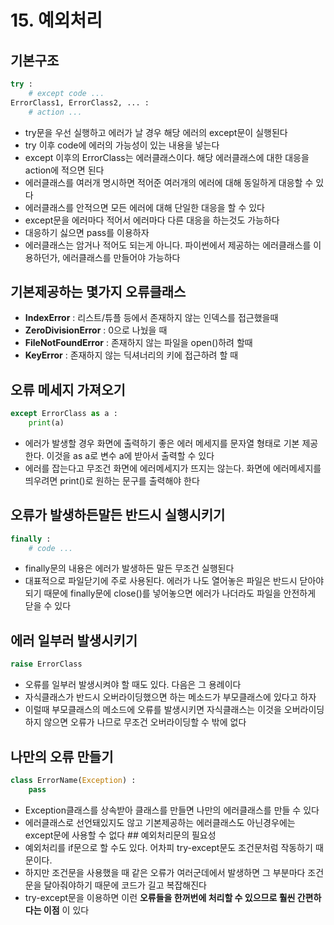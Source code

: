 # 15. 예외처리

## 기본구조

```python
try :
    # except code ...
ErrorClass1, ErrorClass2, ... :
    # action ...
```

- try문을 우선 실행하고 에러가 날 경우 해당 에러의 except문이 실행된다
- try 이후 code에 에러의 가능성이 있는 내용을 넣는다
- except 이후의 ErrorClass는 에러클래스이다. 해당 에러클래스에 대한 대응을 action에 적으면 된다
- 에러클래스를 여러개 명시하면 적어준 여러개의 에러에 대해 동일하게 대응할 수 있다
- 에러클래스를 안적으면 모든 에러에 대해 단일한 대응을 할 수 있다
- except문을 에러마다 적어서 에러마다 다른 대응을 하는것도 가능하다
- 대응하기 싫으면 pass를 이용하자
- 에러클래스는 암거나 적어도 되는게 아니다. 파이썬에서 제공하는 에러클래스를 이용하던가, 에러클래스를 만들어야 가능하다

## 기본제공하는 몇가지 오류클래스

- **IndexError** : 리스트/튜플 등에서 존재하지 않는 인덱스를 접근했을때
- **ZeroDivisionError** : 0으로 나눴을 때
- **FileNotFoundError** : 존재하지 않는 파일을 open()하려 할때
- **KeyError** : 존재하지 않는 딕셔너리의 키에 접근하려 할 때

## 오류 메세지 가져오기

```python
except ErrorClass as a :
    print(a)
```

- 에러가 발생할 경우 화면에 출력하기 좋은 에러 메세지를 문자열 형태로 기본 제공한다. 이것을 as a로 변수 a에 받아서 출력할 수 있다
- 에러를 잡는다고 무조건 화면에 에러메세지가 뜨지는 않는다. 화면에 에러메세지를 띄우려면 print()로 원하는 문구를 출력해야 한다

## 오류가 발생하든말든 반드시 실행시키기

```python
finally :
    # code ...
```

- finally문의 내용은 에러가 발생하든 말든 무조건 실행된다
- 대표적으로 파일닫기에 주로 사용된다. 에러가 나도 열어놓은 파일은 반드시 닫아야 되기 때문에 finally문에 close()를 넣어놓으면 에러가 나더라도 파일을 안전하게 닫을 수 있다

## 에러 일부러 발생시키기

```python
raise ErrorClass
```

- 오류를 일부러 발생시켜야 할 때도 있다. 다음은 그 용례이다
- 자식클래스가 반드시 오버라이딩했으면 하는 메소드가 부모클래스에 있다고 하자
- 이럴때 부모클래스의 메소드에 오류를 발생시키면 자식클래스는 이것을 오버라이딩하지 않으면 오류가 나므로 무조건 오버라이딩할 수 밖에 없다

## 나만의 오류 만들기

```python
class ErrorName(Exception) :
    pass
```

- Exception클래스를 상속받아 클래스를 만들면 나만의 에러클래스를 만들 수 있다
- 에러클래스로 선언돼있지도 않고 기본제공하는 에러클래스도 아닌경우에는 except문에 사용할 수 없다 ## 예외처리문의 필요성
- 예외처리를 if문으로 할 수도 있다. 어차피 try-except문도 조건문처럼 작동하기 때문이다.
- 하지만 조건문을 사용했을 때 같은 오류가 여러군데에서 발생하면 그 부분마다 조건문을 달아줘야하기 때문에 코드가 길고 복잡해진다
- try-except문을 이용하면 이런 **오류들을 한꺼번에 처리할 수 있으므로 훨씬 간편하다는 이점** 이 있다